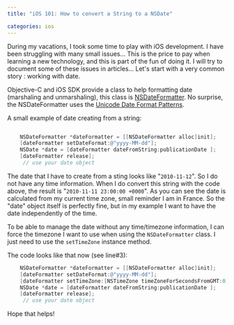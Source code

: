 ```yaml
---
title: "iOS 101: How to convert a String to a NSDate"

categories: ios
---
```

During my vacations, I took some time to play with iOS development. I have been struggling with many small issues... This is the price to pay when learning a new technology, and this is part of the fun of doing it. I will try to document some of these issues in articles...  Let's start with a very common story : working with date.

Objective-C and iOS SDK provide a class to help formatting date (marshaling and unmarshaling), this class is [NSDateFormatter](http://developer.apple.com/library/mac/#documentation/Cocoa/Reference/Foundation/Classes/NSDateFormatter_Class/Reference/Reference.html). No surprise, the NSDateFormatter uses the [Unicode Date Format Patterns](http://unicode.org/reports/tr35/#Date_Format_Patterns).

A small example of date creating from a string:

``` objectivec

    NSDateFormatter *dateFormatter = [[NSDateFormatter alloc]init];
    [dateFormatter setDateFormat:@"yyyy-MM-dd"];
    NSDate *date = [dateFormatter dateFromString:publicationDate ];
    [dateFormatter release];
     // use your date object
```

The date that I have to create from a sting looks like "`2010-11-12`". So I do not have any time information. When I do convert this string with the code above, the result is  "`2010-11-11 23:00:00 +0000`". As you can see the date is calculated from my current time zone, small reminder I am in France. So the "date" object itself is perfectly fine, but in my example I want to have the date independently of the time.

To be able to manage the date without any time/timezone information, I can force the timezone I want to use when using the  `NSDateFormatter` class. I just need to use the `setTimeZone` instance method.

The code looks like that now (see line#3):

``` objectivec
    NSDateFormatter *dateFormatter = [[NSDateFormatter alloc]init];
    [dateFormatter setDateFormat:@"yyyy-MM-dd"];
    [dateFormatter setTimeZone:[NSTimeZone timeZoneForSecondsFromGMT:0]];
    NSDate *date = [dateFormatter dateFromString:publicationDate ];
    [dateFormatter release];
     // use your date object
```

Hope that helps!
